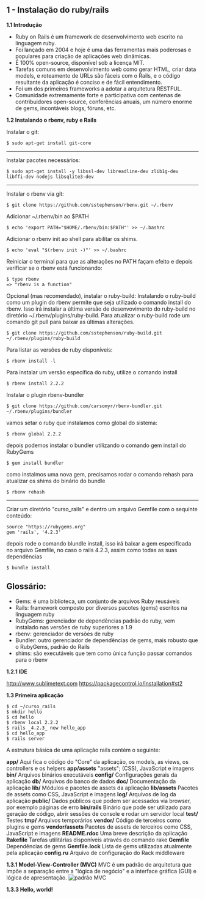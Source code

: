 
1 - Instalação do ruby/rails
----------------------------
**1.1 Introdução**

 - Ruby on Rails é um framework de desenvolvimento web escrito na linguagem ruby. 
 - Foi lançado em 2004 e hoje é uma das ferramentas mais poderosas e populares para criação de aplicações web dinâmicas.
 - É 100% open-source, disponível sob a licença MIT.
 - Tarefas comuns em desenvolvimento web como gerar HTML, criar data models, e roteamento de URLs são fáceis com o Rails, e o código resultante da aplicação é conciso e de fácil entendimento.
 - Foi um dos primeiros frameworks a adotar a arquitetura RESTFUL.
 - Comunidade extremamente forte e participativa com centenas de contribuidores open-source, conferências anuais, um número enorme de gems, incontáveis blogs, fóruns, etc.
 
**1.2 Instalando o rbenv, ruby e Rails**

Instalar o git:

    $ sudo apt-get install git-core

----------

Instalar pacotes necessários:

    $ sudo apt-get install -y libssl-dev libreadline-dev zlib1g-dev libffi-dev nodejs libsqlite3-dev

----------


Instalar o rbenv via git:

    $ git clone https://github.com/sstephenson/rbenv.git ~/.rbenv

Adicionar ~/.rbenv/bin ao $PATH

    $ echo 'export PATH="$HOME/.rbenv/bin:$PATH"' >> ~/.bashrc

Adicionar o rbenv init ao shell para abilitar os shims.

    $ echo 'eval "$(rbenv init -)"' >> ~/.bashrc

Reiniciar o terminal para que as alterações no PATH façam efeito e depois verificar se o rbenv está funcionando:

    $ type rbenv
    => "rbenv is a function"

Opcional (mas recomendado), instalar o ruby-build: Instalando o ruby-build como um plugin do rbenv permite que seja utilizado o comando install do rbenv. Isso irá instalar a última versão de desenvovimento do ruby-build no diretório ~/.rbenv/plugins/ruby-build. Para atualizar o ruby-build rode um comando git pull para baixar as últimas alterações.

    $ git clone https://github.com/sstephenson/ruby-build.git ~/.rbenv/plugins/ruby-build

Para listar as versões de ruby disponíveis:

    $ rbenv install -l

Para instalar um versão específica do ruby, utilize o comando install

    $ rbenv install 2.2.2

Instalar o plugin rbenv-bundler

    $ git clone https://github.com/carsomyr/rbenv-bundler.git ~/.rbenv/plugins/bundler

vamos setar o ruby que instalamos como global do sistema:

    $ rbenv global 2.2.2

depois podemos instalar o bundler utilizando o comando gem install do RubyGems 

    $ gem install bundler
 
como instalmos uma nova gem, precisamos rodar o comando rehash para atualizar os shims do binário do bundle

    $ rbenv rehash

----------

Criar um diretório "curso_rails" e dentro um arquivo Gemfile com o sequinte conteúdo:

    source "https://rubygems.org"
    gem 'rails', '4.2.3'

depois rode o comando blundle install, isso irá baixar a gem especificada no arquivo Gemfile, no caso o rails 4.2.3, assim como todas as suas dependências

    $ bundle install

Glossário:
----------

- Gems: é uma biblioteca, um conjunto de arquivos Ruby reusáveis
- Rails: framework composto por diversos pacotes (gems) escritos na linguagem ruby
- RubyGems: gerenciador de dependências padrão do ruby, vem instalado nas versões de ruby superiores a 1.9
- rbenv: gerenciador de versões de ruby
- Bundler: outro gerenciador de dependências de gems, mais robusto que o RubyGems, padrão do Rails
- shims: são executáveis que tem como única função passar comandos para o rbenv

**1.2.1 IDE**

http://www.sublimetext.com
https://packagecontrol.io/installation#st2

**1.3 Primeira aplicação**

    $ cd ~/curso_rails
    $ mkdir hello
    $ cd hello
    $ rbenv local 2.2.2
    $ rails _4.2.3_ new hello_app
    $ cd hello_app
    $ rails server

A estrutura básica de uma aplicação rails contém o seguinte:
   
**app/** Aqui fica o código do "Core" da aplicação, os models, as views,  os controllers e os helpers
**app/assets**	"assets"; (CSS), JavaScript e imagens
**bin/**	Arquivos binários executáveis
**config/**	Configurações gerais da aplicação
**db/** Arquivos do banco de dados
**doc/**	Documentação da aplicação
**lib/**	Módulos e pacotes de assets da aplicação
**lib/assets**	Pacotes de assets como CSS, JavaScript e imagens
**log/**	Arquivos de log da aplicação
**public/**	Dados públicos que podem ser acessados via browser, por exemplo páginas de erro
**bin/rails**	Binário que pode ser utilizado para geração de código, abrir sessões de console e rodar um servidor local
**test/**	Testes
**tmp/**	Arquivos temporários
**vendor/**	Código de terceiros como plugins e gems
**vendor/assets**	Pacotes de assets de terceiros como CSS, JavaScript e imagens
**README.rdoc**	Uma breve descrição da aplicação
**Rakefile**	Tarefas utilitárias disponíveis através do comando rake
**Gemfile**	Dependências de gems
**Gemfile.lock**	Lista de gems utilizadas atualmente pela aplicação
**config.ru**	Arquivo de configuração do Rack middleware

**1.3.1 Model-View-Controller (MVC)**
MVC é um padrão de arquitetura que impõe a separação entre a "lógica de negócio" e a interface gráfica (GUI) e lógica de apresentação. 
![padrão MVC](https://softcover.s3.amazonaws.com/636/ruby_on_rails_tutorial_3rd_edition/images/figures/mvc_schematic.png)

**1.3.3 Hello, world!**


